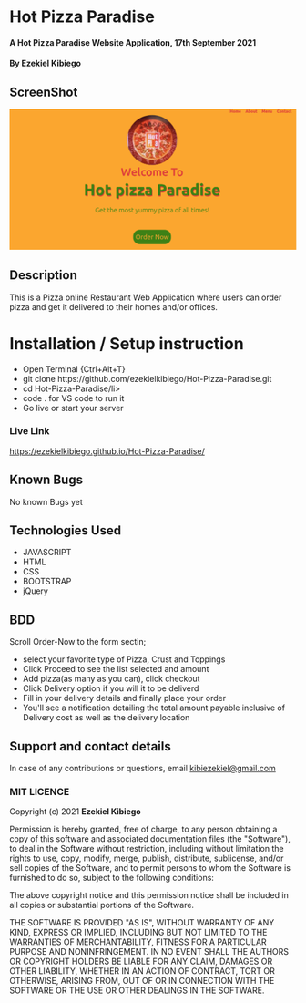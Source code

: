 # Hot Pizza Paradise
#### A Hot Pizza Paradise Website Application, 17th September 2021
#### By **Ezekiel Kibiego**

## ScreenShot
<img src="assets/Screenshot.png">

## Description
This is a Pizza online Restaurant Web Application where users can order pizza and get it delivered to their homes and/or offices.

# Installation / Setup instruction

<ul>
<li>Open Terminal {Ctrl+Alt+T}</li>
<li>git clone https://github.com/ezekielkibiego/Hot-Pizza-Paradise.git</li>
<li>cd Hot-Pizza-Paradise/li>
<li>code . for VS code to run it</li>
<li>Go live or start your server</li>
</ul>

### Live Link

https://ezekielkibiego.github.io/Hot-Pizza-Paradise/

## Known Bugs

No known Bugs yet

## Technologies Used

<ul>
<li>JAVASCRIPT</li>
<li>HTML</li>
<li>CSS</li>
<li>BOOTSTRAP</li>
<li>jQuery</li>
</ul>

## BDD
Scroll Order-Now to the form sectin;

<ul>
<li>select your favorite type of Pizza, Crust and Toppings</li>
<li>Click Proceed to see the list selected and amount </li>
<li>Add pizza(as many as you can), click checkout</li>
<li>Click Delivery option if you will it to be deliverd</li>
<li>Fill in your delivery details and finally place your order</li>
<li>You'll see a notification detailing the total amount payable inclusive of Delivery cost as well as the delivery location</li>
</ul>

## Support and contact details
In case of any contributions or questions, email kibiezekiel@gmail.com


 ### MIT LICENCE

Copyright (c) 2021 **Ezekiel Kibiego**


Permission is hereby granted, free of charge, to any person obtaining a copy
of this software and associated documentation files (the "Software"), to deal
in the Software without restriction, including without limitation the rights
to use, copy, modify, merge, publish, distribute, sublicense, and/or sell
copies of the Software, and to permit persons to whom the Software is
furnished to do so, subject to the following conditions:

The above copyright notice and this permission notice shall be included in all
copies or substantial portions of the Software.

THE SOFTWARE IS PROVIDED "AS IS", WITHOUT WARRANTY OF ANY KIND, EXPRESS OR
IMPLIED, INCLUDING BUT NOT LIMITED TO THE WARRANTIES OF MERCHANTABILITY,
FITNESS FOR A PARTICULAR PURPOSE AND NONINFRINGEMENT. IN NO EVENT SHALL THE
AUTHORS OR COPYRIGHT HOLDERS BE LIABLE FOR ANY CLAIM, DAMAGES OR OTHER
LIABILITY, WHETHER IN AN ACTION OF CONTRACT, TORT OR OTHERWISE, ARISING FROM,
OUT OF OR IN CONNECTION WITH THE SOFTWARE OR THE USE OR OTHER DEALINGS IN THE
SOFTWARE.
  
